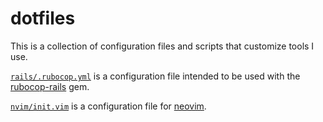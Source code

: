 # dotfiles

This is a collection of configuration files and scripts that customize tools I use.

[`rails/.rubocop.yml`](rails/.rubocop.yml) is a configuration file intended to be used with the [rubocop-rails](https://github.com/toshimaru/rubocop-rails) gem.

[`nvim/init.vim`](nvim/init.vim) is a configuration file for [neovim](https://github.com/neovim/neovim).
